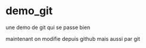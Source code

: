 # demo_git
une demo de git qui se passe bien

maintenant on modifie depuis github
mais aussi par git

